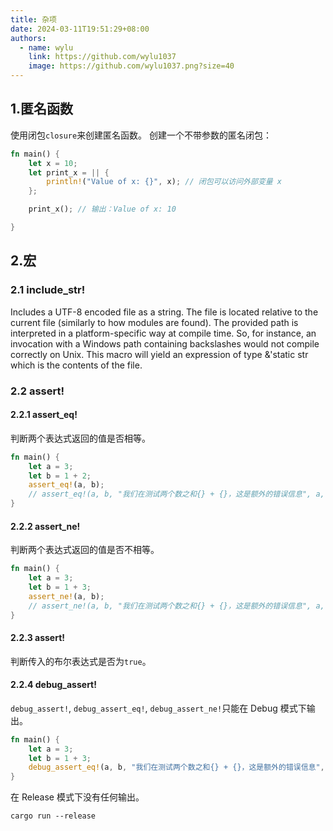 ```yaml
---
title: 杂项
date: 2024-03-11T19:51:29+08:00
authors:
  - name: wylu
    link: https://github.com/wylu1037
    image: https://github.com/wylu1037.png?size=40
---
```


## 1.匿名函数
使用闭包`closure`来创建匿名函数。
创建一个不带参数的匿名闭包：
```rust
fn main() {
    let x = 10;
    let print_x = || {
        println!("Value of x: {}", x); // 闭包可以访问外部变量 x
    };

    print_x(); // 输出：Value of x: 10

}
```


## 2.宏
### 2.1 include_str!

Includes a UTF-8 encoded file as a string.
The file is located relative to the current file (similarly to how modules are found). The provided path is interpreted in a platform-specific way at compile time. So, for instance, an invocation with a Windows path containing backslashes would not compile correctly on Unix.
This macro will yield an expression of type &'static str which is the contents of the file.

### 2.2 assert!
#### 2.2.1 assert_eq!
判断两个表达式返回的值是否相等。
```rust
fn main() {
    let a = 3;
    let b = 1 + 2;
    assert_eq!(a, b);
    // assert_eq!(a, b, "我们在测试两个数之和{} + {}，这是额外的错误信息", a, b);
}
```

#### 2.2.2 assert_ne!
判断两个表达式返回的值是否不相等。
```rust
fn main() {
    let a = 3;
    let b = 1 + 3;
    assert_ne!(a, b);
    // assert_ne!(a, b, "我们在测试两个数之和{} + {}，这是额外的错误信息", a, b);
}
```

#### 2.2.3 assert!
判断传入的布尔表达式是否为`true`。

#### 2.2.4 debug_assert!
`debug_assert!`, `debug_assert_eq!`, `debug_assert_ne!`只能在 Debug 模式下输出。
```rust
fn main() {
    let a = 3;
    let b = 1 + 3;
    debug_assert_eq!(a, b, "我们在测试两个数之和{} + {}，这是额外的错误信息", a, b);
}
```
在 Release 模式下没有任何输出。
```shell
cargo run --release
```
